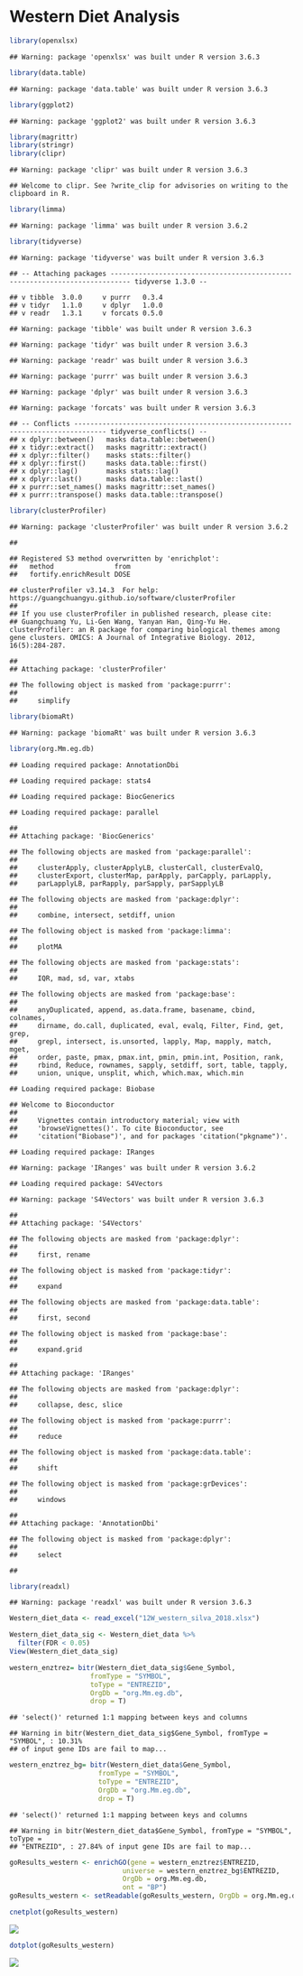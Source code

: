 Western Diet Analysis
================

``` r
library(openxlsx)
```

    ## Warning: package 'openxlsx' was built under R version 3.6.3

``` r
library(data.table)
```

    ## Warning: package 'data.table' was built under R version 3.6.3

``` r
library(ggplot2)
```

    ## Warning: package 'ggplot2' was built under R version 3.6.3

``` r
library(magrittr)
library(stringr)
library(clipr)
```

    ## Warning: package 'clipr' was built under R version 3.6.3

    ## Welcome to clipr. See ?write_clip for advisories on writing to the clipboard in R.

``` r
library(limma)
```

    ## Warning: package 'limma' was built under R version 3.6.2

``` r
library(tidyverse)
```

    ## Warning: package 'tidyverse' was built under R version 3.6.3

    ## -- Attaching packages --------------------------------------------------------------------------- tidyverse 1.3.0 --

    ## v tibble  3.0.0     v purrr   0.3.4
    ## v tidyr   1.1.0     v dplyr   1.0.0
    ## v readr   1.3.1     v forcats 0.5.0

    ## Warning: package 'tibble' was built under R version 3.6.3

    ## Warning: package 'tidyr' was built under R version 3.6.3

    ## Warning: package 'readr' was built under R version 3.6.3

    ## Warning: package 'purrr' was built under R version 3.6.3

    ## Warning: package 'dplyr' was built under R version 3.6.3

    ## Warning: package 'forcats' was built under R version 3.6.3

    ## -- Conflicts ------------------------------------------------------------------------------ tidyverse_conflicts() --
    ## x dplyr::between()   masks data.table::between()
    ## x tidyr::extract()   masks magrittr::extract()
    ## x dplyr::filter()    masks stats::filter()
    ## x dplyr::first()     masks data.table::first()
    ## x dplyr::lag()       masks stats::lag()
    ## x dplyr::last()      masks data.table::last()
    ## x purrr::set_names() masks magrittr::set_names()
    ## x purrr::transpose() masks data.table::transpose()

``` r
library(clusterProfiler)
```

    ## Warning: package 'clusterProfiler' was built under R version 3.6.2

    ## 

    ## Registered S3 method overwritten by 'enrichplot':
    ##   method               from
    ##   fortify.enrichResult DOSE

    ## clusterProfiler v3.14.3  For help: https://guangchuangyu.github.io/software/clusterProfiler
    ## 
    ## If you use clusterProfiler in published research, please cite:
    ## Guangchuang Yu, Li-Gen Wang, Yanyan Han, Qing-Yu He. clusterProfiler: an R package for comparing biological themes among gene clusters. OMICS: A Journal of Integrative Biology. 2012, 16(5):284-287.

    ## 
    ## Attaching package: 'clusterProfiler'

    ## The following object is masked from 'package:purrr':
    ## 
    ##     simplify

``` r
library(biomaRt)
```

    ## Warning: package 'biomaRt' was built under R version 3.6.3

``` r
library(org.Mm.eg.db)
```

    ## Loading required package: AnnotationDbi

    ## Loading required package: stats4

    ## Loading required package: BiocGenerics

    ## Loading required package: parallel

    ## 
    ## Attaching package: 'BiocGenerics'

    ## The following objects are masked from 'package:parallel':
    ## 
    ##     clusterApply, clusterApplyLB, clusterCall, clusterEvalQ,
    ##     clusterExport, clusterMap, parApply, parCapply, parLapply,
    ##     parLapplyLB, parRapply, parSapply, parSapplyLB

    ## The following objects are masked from 'package:dplyr':
    ## 
    ##     combine, intersect, setdiff, union

    ## The following object is masked from 'package:limma':
    ## 
    ##     plotMA

    ## The following objects are masked from 'package:stats':
    ## 
    ##     IQR, mad, sd, var, xtabs

    ## The following objects are masked from 'package:base':
    ## 
    ##     anyDuplicated, append, as.data.frame, basename, cbind, colnames,
    ##     dirname, do.call, duplicated, eval, evalq, Filter, Find, get, grep,
    ##     grepl, intersect, is.unsorted, lapply, Map, mapply, match, mget,
    ##     order, paste, pmax, pmax.int, pmin, pmin.int, Position, rank,
    ##     rbind, Reduce, rownames, sapply, setdiff, sort, table, tapply,
    ##     union, unique, unsplit, which, which.max, which.min

    ## Loading required package: Biobase

    ## Welcome to Bioconductor
    ## 
    ##     Vignettes contain introductory material; view with
    ##     'browseVignettes()'. To cite Bioconductor, see
    ##     'citation("Biobase")', and for packages 'citation("pkgname")'.

    ## Loading required package: IRanges

    ## Warning: package 'IRanges' was built under R version 3.6.2

    ## Loading required package: S4Vectors

    ## Warning: package 'S4Vectors' was built under R version 3.6.3

    ## 
    ## Attaching package: 'S4Vectors'

    ## The following objects are masked from 'package:dplyr':
    ## 
    ##     first, rename

    ## The following object is masked from 'package:tidyr':
    ## 
    ##     expand

    ## The following objects are masked from 'package:data.table':
    ## 
    ##     first, second

    ## The following object is masked from 'package:base':
    ## 
    ##     expand.grid

    ## 
    ## Attaching package: 'IRanges'

    ## The following objects are masked from 'package:dplyr':
    ## 
    ##     collapse, desc, slice

    ## The following object is masked from 'package:purrr':
    ## 
    ##     reduce

    ## The following object is masked from 'package:data.table':
    ## 
    ##     shift

    ## The following object is masked from 'package:grDevices':
    ## 
    ##     windows

    ## 
    ## Attaching package: 'AnnotationDbi'

    ## The following object is masked from 'package:dplyr':
    ## 
    ##     select

    ## 

``` r
library(readxl)
```

    ## Warning: package 'readxl' was built under R version 3.6.3

``` r
Western_diet_data <- read_excel("12W_western_silva_2018.xlsx")

Western_diet_data_sig <- Western_diet_data %>%
  filter(FDR < 0.05)
View(Western_diet_data_sig)

western_enztrez= bitr(Western_diet_data_sig$Gene_Symbol, 
                    fromType = "SYMBOL", 
                    toType = "ENTREZID", 
                    OrgDb = "org.Mm.eg.db",
                    drop = T)
```

    ## 'select()' returned 1:1 mapping between keys and columns

    ## Warning in bitr(Western_diet_data_sig$Gene_Symbol, fromType = "SYMBOL", : 10.31%
    ## of input gene IDs are fail to map...

``` r
western_enztrez_bg= bitr(Western_diet_data$Gene_Symbol, 
                      fromType = "SYMBOL", 
                      toType = "ENTREZID", 
                      OrgDb = "org.Mm.eg.db",
                      drop = T)
```

    ## 'select()' returned 1:1 mapping between keys and columns

    ## Warning in bitr(Western_diet_data$Gene_Symbol, fromType = "SYMBOL", toType =
    ## "ENTREZID", : 27.84% of input gene IDs are fail to map...

``` r
goResults_western <- enrichGO(gene = western_enztrez$ENTREZID,
                            universe = western_enztrez_bg$ENTREZID,
                            OrgDb = org.Mm.eg.db,
                            ont = "BP")
goResults_western <- setReadable(goResults_western, OrgDb = org.Mm.eg.db, keyType = "ENTREZID")
```

``` r
cnetplot(goResults_western)
```

![](Markdown_test_files/figure-gfm/goResults_western1-1.png)<!-- -->

``` r
dotplot(goResults_western)
```

![](Markdown_test_files/figure-gfm/goResults_western1-2.png)<!-- -->
